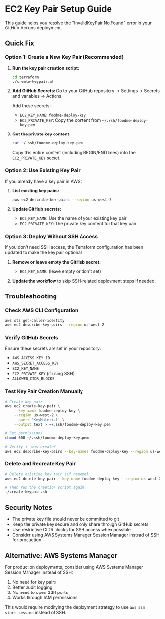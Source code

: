 # EC2 Key Pair Setup Guide

This guide helps you resolve the "InvalidKeyPair.NotFound" error in your GitHub Actions deployment.

## Quick Fix

### Option 1: Create a New Key Pair (Recommended)

1. **Run the key pair creation script:**
   ```bash
   cd terraform
   ./create-keypair.sh
   ```

2. **Add GitHub Secrets:**
   Go to your GitHub repository → Settings → Secrets and variables → Actions
   
   Add these secrets:
   - `EC2_KEY_NAME`: `foodme-deploy-key`
   - `EC2_PRIVATE_KEY`: Copy the content from `~/.ssh/foodme-deploy-key.pem`

3. **Get the private key content:**
   ```bash
   cat ~/.ssh/foodme-deploy-key.pem
   ```
   Copy this entire content (including BEGIN/END lines) into the `EC2_PRIVATE_KEY` secret.

### Option 2: Use Existing Key Pair

If you already have a key pair in AWS:

1. **List existing key pairs:**
   ```bash
   aws ec2 describe-key-pairs --region us-west-2
   ```

2. **Update GitHub secrets:**
   - `EC2_KEY_NAME`: Use the name of your existing key pair
   - `EC2_PRIVATE_KEY`: The private key content for that key pair

### Option 3: Deploy Without SSH Access

If you don't need SSH access, the Terraform configuration has been updated to make the key pair optional:

1. **Remove or leave empty the GitHub secret:**
   - `EC2_KEY_NAME`: (leave empty or don't set)

2. **Update the workflow** to skip SSH-related deployment steps if needed.

## Troubleshooting

### Check AWS CLI Configuration
```bash
aws sts get-caller-identity
aws ec2 describe-key-pairs --region us-west-2
```

### Verify GitHub Secrets
Ensure these secrets are set in your repository:
- `AWS_ACCESS_KEY_ID`
- `AWS_SECRET_ACCESS_KEY`
- `EC2_KEY_NAME`
- `EC2_PRIVATE_KEY` (if using SSH)
- `ALLOWED_CIDR_BLOCKS`

### Test Key Pair Creation Manually
```bash
# Create key pair
aws ec2 create-key-pair \
    --key-name foodme-deploy-key \
    --region us-west-2 \
    --query 'KeyMaterial' \
    --output text > ~/.ssh/foodme-deploy-key.pem

# Set permissions
chmod 600 ~/.ssh/foodme-deploy-key.pem

# Verify it was created
aws ec2 describe-key-pairs --key-names foodme-deploy-key --region us-west-2
```

### Delete and Recreate Key Pair
```bash
# Delete existing key pair (if needed)
aws ec2 delete-key-pair --key-name foodme-deploy-key --region us-west-2

# Then run the creation script again
./create-keypair.sh
```

## Security Notes

- The private key file should never be committed to git
- Keep the private key secure and only share through GitHub secrets
- Use restrictive CIDR blocks for SSH access when possible
- Consider using AWS Systems Manager Session Manager instead of SSH for production

## Alternative: AWS Systems Manager

For production deployments, consider using AWS Systems Manager Session Manager instead of SSH:

1. No need for key pairs
2. Better audit logging
3. No need to open SSH ports
4. Works through IAM permissions

This would require modifying the deployment strategy to use `aws ssm start-session` instead of SSH.
